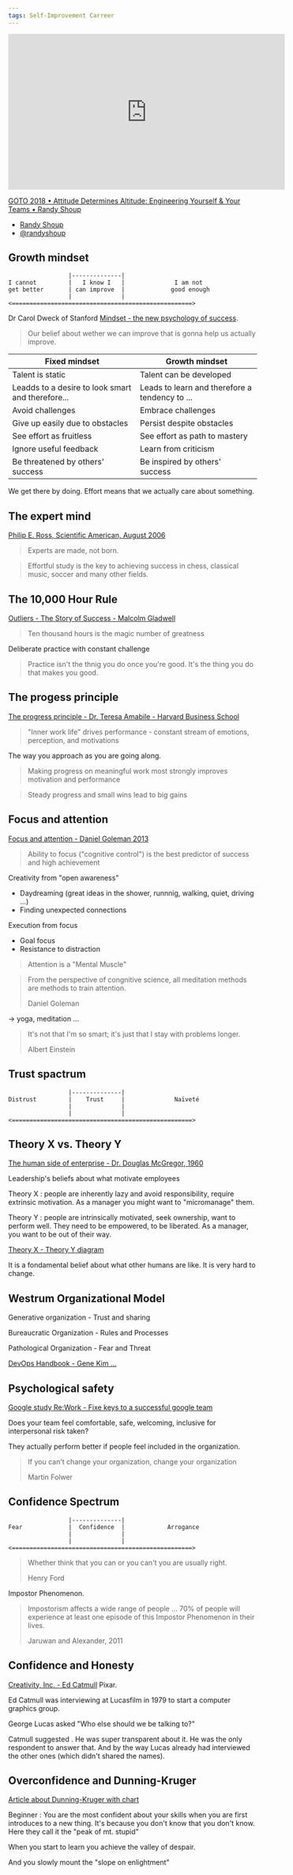 ```yaml
---
tags: Self-Improvement Carreer
---
```

<iframe width="560" height="315" src="https://www.youtube.com/embed/y1SpwCiRoPY" frameborder="0" allow="autoplay; encrypted-media" allowfullscreen></iframe>

[GOTO 2018 • Attitude Determines Altitude: Engineering Yourself & Your Teams • Randy Shoup](https://www.youtube.com/watch?v=y1SpwCiRoPY)

* [Randy Shoup](linkedin.com/randyshoup)
* [@randyshoup](https://twitter.com/randyshoup)


## Growth mindset

```
                 |--------------|                
I cannot         |   I know I   |              I am not 
get better       | can improve  |             good enough
                 |              |                 
<===================================================>
```

Dr Carol Dweck of Stanford [Mindset - the new psychology of success](https://www.amazon.com/Mindset-Psychology-Carol-S-Dweck/dp/0345472322).
> Our belief about wether we can improve that is gonna help us actually improve.

| Fixed mindset                                     | Growth mindset                                 |
|---------------------------------------------------|------------------------------------------------|
| Talent is static                                  | Talent can be developed                        |
| Leadds to a desire to look smart and therefore... | Leads to learn and therefore a tendency to ... |
| Avoid challenges                                  | Embrace challenges                             | 
| Give up easily due to obstacles                   | Persist despite obstacles                      |
| See effort as fruitless                           | See effort as path to mastery                  |
| Ignore useful feedback                            | Learn from criticism                           |
| Be threatened by others' success                  |  Be inspired by others' success                |

We get there by doing. 
Effort means that we actually care about something.

## The expert mind

[Philip E. Ross, Scientific American, August 2006](https://www.scientificamerican.com/article/the-expert-mind/)

> Experts are made, not born.

> Effortful study is the key to achieving success in chess, classical music, soccer and many other fields.

## The 10,000 Hour Rule

[Outliers - The Story of Success - Malcolm Gladwell](https://en.wikipedia.org/wiki/Outliers_(book))

> Ten thousand hours is the magic number of greatness

Deliberate practice with constant challenge

> Practice isn't the thnig you do once you're good. It's the thing you do that makes you good.

## The progess principle

[The progress principle - Dr. Teresa Amabile - Harvard Business School ]()

> "Inner work life" drives performance - constant stream of emotions, perception, and motivations

The way you approach as you are going along.

> Making progress on meaningful work most strongly improves motivation and performance

> Steady progress and small wins lead to big gains

## Focus and attention

[Focus and attention - Daniel Goleman 2013](https://www.amazon.com/Focus-Hidden-Excellence-Daniel-Goleman/dp/0062114964)

> Ability to focus ("cognitive control") is the best predictor of success and high achievement

Creativity from "open awareness"
* Daydreaming (great ideas in the shower, runnnig, walking, quiet, driving ...)
* Finding unexpected connections

Execution from focus
* Goal focus
* Resistance to distraction

> Attention is a "Mental Muscle"

> From the perspective of congnitive science, all meditation methods are methods to train attention.
> 
> Daniel Goleman

-> yoga, meditation ...

> It's not that I'm so smart; it's just that I stay with problems longer.
> 
> Albert Einstein

## Trust spactrum

```
                 |--------------|                
Distrust         |    Trust     |              Naïveté 
                 |              |                        
                 |              |                 
<===================================================>
```

## Theory X vs. Theory Y

[The human side of enterprise - Dr. Douglas McGregor, 1960](https://www.amazon.com/Human-Side-Enterprise-Annotated/dp/0071462228)

Leadership's beliefs about what motivate employees

Theory X : people are inherently lazy and avoid responsibility, require extrinsic motivation. As a manager you might want to "micromanage" them.

Theory Y : people are intrinsically motivated, seek ownership, want to perform well. They need to be empowered, to be liberated. As a manager, you want to be out of their way.

[Theory X - Theory Y diagram](https://www.businessballs.com/mcgregorxytheorydiagram.pdf)

It is a fondamental belief about what other humans are like. It is very hard to change.

## Westrum Organizational Model

Generative organization - Trust and sharing

Bureaucratic Organization - Rules and Processes

Pathological Organization - Fear and Threat

[DevOps Handbook - Gene Kim ...](https://www.amazon.com/DevOps-Handbook-World-Class-Reliability-Organizations/dp/1942788002)

## Psychological safety

[Google study Re:Work - Fixe keys to a successful google team](https://rework.withgoogle.com/blog/five-keys-to-a-successful-google-team/)

Does your team feel comfortable, safe, welcoming, inclusive for interpersonal risk taken?

They actually perform better if people feel included in the organization.

> If you can't change your organization, change your organization
> 
> Martin Folwer

## Confidence Spectrum

```
                 |--------------|                
Fear             |  Confidence  |            Arrogance
                 |              |                        
                 |              |                 
<===================================================>
```

> Whether think that you can or you can't you are usually right.
> 
> Henry Ford

Impostor Phenomenon. 

> Impostorism affects a wide range of people ... 70% of people will experience at 
> least one episode of this Impostor Phenomenon in their lives.
>
> Jaruwan and Alexander, 2011

## Confidence and Honesty

[Creativity, Inc. - Ed Catmull](https://www.amazon.com/Creativity-Inc-Overcoming-Unseen-Inspiration/dp/0812993012) Pixar.

Ed Catmull was interviewing at Lucasfilm in 1979 to start a computer graphics group.

George Lucas asked "Who else should we be talking to?"

Catmull suggested <all the big names in computer graphics>. He was super transparent about it. He was the only respondent to answer that. And by the way Lucas already had interviewed the other ones (which didn't shared the names).

## Overconfidence and Dunning-Kruger

[Article about Dunning-Kruger with chart](https://understandinginnovation.blog/2015/07/03/the-dunning-kruger-effect-in-innovation/)

Beginner : You are the most confident about your skills when you are first introduces to a new thing. It's because you don't know that you don't know. Here they call it the "peak of mt. stupid"

When you start to learn you achieve the valley of despair.

And you slowly mount the "slope on enlightment" 

